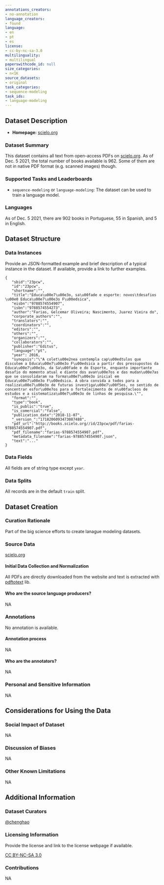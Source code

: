 ```yaml
---
annotations_creators:
- no-annotation
language_creators:
- found
language:
- en
- pt
- es
license:
- cc-by-nc-sa-3.0
multilinguality:
- multilingual
paperswithcode_id: null
size_categories:
- n<1K
source_datasets:
- original
task_categories:
- sequence-modeling
task_ids:
- language-modeling
---
```



## Dataset Description

- **Homepage:** [scielo.org](https://search.livros.scielo.org/search/?fb=&where=BOOK&filter%5Bis_comercial_filter%5D%5B%5D=f)

### Dataset Summary

This dataset contains all text from open-access PDFs on [scielo.org](https://search.livros.scielo.org/search/?fb=&where=BOOK&filter%5Bis_comercial_filter%5D%5B%5D=f). As of Dec. 5 2021, the total number of books available is 962. Some of them are not in native PDF format (e.g. scanned images) though.

### Supported Tasks and Leaderboards

- `sequence-modeling` or `language-modeling`: The dataset can be used to train a language model.

### Languages

As of Dec. 5 2021, there are 902 books in Portuguese, 55 in Spanish, and 5 in English.

## Dataset Structure

### Data Instances

Provide an JSON-formatted example and brief description of a typical instance in the dataset. If available, provide a link to further examples.

```
{
   "sbid":"23pcw",
   "id":"23pcw",
   "shortname":"",
   "title":"Educa\u00e7\u00e3o, sa\u00fade e esporte: novos\tdesafios \u00e0 Educa\u00e7\u00e3o F\u00edsica",
   "eisbn":"9788574554907",
   "isbn":"9788574554273",
   "author":"Farias, Gelcemar Oliveira; Nascimento, Juarez Vieira do",
   "corporate_authors":"",
   "translators":"",
   "coordinators":"",
   "editors":"",
   "others":"",
   "organizers":"",
   "collaborators":"",
   "publisher":"Editus",
   "language":"pt",
   "year": 2016,
   "synopsis":"\"A colet\u00e2nea contempla cap\u00edtulos que discutem a Educa\u00e7\u00e3o F\u00edsica a partir dos pressupostos da Educa\u00e7\u00e3o, da Sa\u00fade e do Esporte, enquanto importante desafio do momento atual e diante dos avan\u00e7os e das mudan\u00e7as que se consolidaram na forma\u00e7\u00e3o inicial em Educa\u00e7\u00e3o F\u00edsica. A obra convida a todos para a realiza\u00e7\u00e3o de futuras investiga\u00e7\u00f5es, no sentido de concentrar esfor\u00e7os para o fortalecimento de n\u00facleos de estudos e a sistematiza\u00e7\u00e3o de linhas de pesquisa.\"",
   "format":"",
   "type":"book",
   "is_public":"true",
   "is_comercial":"false",
   "publication_date":"2018-11-07",
   "_version_":"1718206093473087488",
   "pdf_url":"http://books.scielo.org//id/23pcw/pdf/farias-9788574554907.pdf",
   "pdf_filename":"farias-9788574554907.pdf",
   "metadata_filename":"farias-9788574554907.json",
   "text":"..."
}
```

### Data Fields

All fields are of string type except `year`. 

### Data Splits

All records are in the default `train` split.

## Dataset Creation

### Curation Rationale

Part of the big science efforts to create lanague modeling datasets.

### Source Data

[scielo.org](https://search.livros.scielo.org/search/?fb=&where=BOOK&filter%5Bis_comercial_filter%5D%5B%5D=f)

#### Initial Data Collection and Normalization

All PDFs are directly downloaded from the website and text is extracted with [pdftotext](https://pypi.org/project/pdftotext/) lib.

#### Who are the source language producers?

NA

### Annotations

No annotation is available.

#### Annotation process

NA

#### Who are the annotators?

NA

### Personal and Sensitive Information

NA

## Considerations for Using the Data

### Social Impact of Dataset

NA

### Discussion of Biases

NA

### Other Known Limitations

NA

## Additional Information

### Dataset Curators

[@chenghao](https://huggingface.co/chenghao)

### Licensing Information

Provide the license and link to the license webpage if available.

[CC BY-NC-SA 3.0](https://creativecommons.org/licenses/by-nc-sa/3.0/)

### Contributions

NA